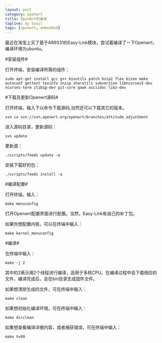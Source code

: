 ```yaml
---
layout: post
category: openwrt
title: OpenWrt的编译
tagline: by Snail
tags: [openwrt, embedded]
---
```

最近在淘宝上买了基于AR9331的Easy-Link模块，尝试着编译了一下Openwrt，编译环境为ubuntu。

<!--more-->

#安装组件#

打开终端，安装编译所需的组件：

    sudo apt-get install gcc g++ binutils patch bzip2 flex bison make autoconf gettext texinfo unzip sharutils subversion libncurses5-dev ncurses-term zlib1g-dev git-core gawk asciidoc libz-dev
    
#下载及更新Openwrt源码#

打开终端，输入下以命令下载源码,当然还可以下载其它的版本。

    svn co svn://svn.openwrt.org/openwrt/branches/attitude_adjustment
    
进入源码目录，更新源码：

    svn update
    
更新源：

    ./scripts/feeds update -a
    
安装下载好的包：

    ./scripts/feeds install -a
    
#编译配置#

打开终端，输入：

    make menuconfig
   
打开Openwrt配置界面进行配置。当然，Easy-Link有自己的补丁包。

如果你想配置内核，可以在终端中输入：

    make kernel_menuconfig
    
#编译#

在终端中输入：

    make -j 2
    
其中的2表示用2个线程进行编译，适用于多核CPU。在编译过程中会下载相应的文件，编译完成后，会在bin目录生成固件文件。

如果想清除生成的文件，可在终端中输入：

    make clean
    
如果想初始化编译环境，可在终端中输入：

    make dirclean
    
如果想查看编译详细内容，或者捕获错误，可在终端中输入：

    make V=99